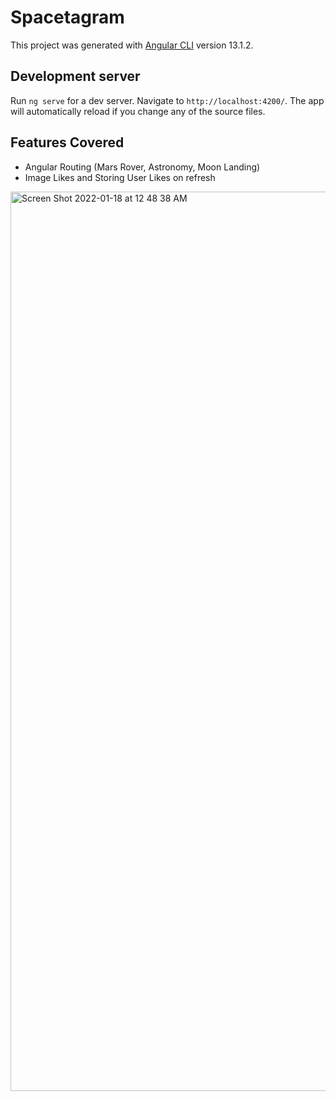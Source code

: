 # Spacetagram

This project was generated with [Angular CLI](https://github.com/angular/angular-cli) version 13.1.2.

## Development server

Run `ng serve` for a dev server. Navigate to `http://localhost:4200/`. The app will automatically reload if you change any of the source files.

## Features Covered

* Angular Routing (Mars Rover, Astronomy, Moon Landing)
* Image Likes and Storing User Likes on refresh

<img width="1439" alt="Screen Shot 2022-01-18 at 12 48 38 AM" src="https://user-images.githubusercontent.com/14293662/149878502-4f9f781e-d55c-4a10-a29f-9a858771c425.png">
